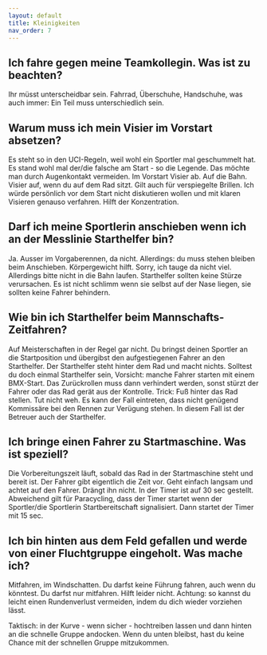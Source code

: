 ```yaml
---
layout: default
title: Kleinigkeiten
nav_order: 7
---
```

## Ich fahre gegen meine Teamkollegin. Was ist zu beachten?
Ihr müsst unterscheidbar sein. Fahrrad, Überschuhe, Handschuhe, was auch immer: Ein Teil muss unterschiedlich sein. 

## Warum muss ich mein Visier im Vorstart absetzen?
Es steht so in den UCI-Regeln, weil wohl ein Sportler mal geschummelt hat. Es stand wohl mal der/die falsche am Start - so die Legende. Das möchte man durch Augenkontakt vermeiden. Im Vorstart Visier ab. Auf die Bahn. Visier auf, wenn du auf dem Rad sitzt. Gilt auch für verspiegelte Brillen. Ich würde persönlich vor dem Start nicht diskutieren wollen und mit klaren Visieren genauso verfahren. Hilft der Konzentration.

## Darf ich meine Sportlerin anschieben wenn ich an der Messlinie Starthelfer bin?
Ja. Ausser im Vorgaberennen, da nicht. Allerdings: du muss stehen bleiben beim Anschieben. Körpergewicht hilft. Sorry, ich tauge da nicht viel. Allerdings bitte nicht in die Bahn laufen. Starthelfer sollten keine Stürze verursachen. Es ist nicht schlimm wenn sie selbst auf der Nase liegen, sie sollten keine Fahrer behindern.

## Wie bin ich Starthelfer beim Mannschafts-Zeitfahren? 
Auf Meisterschaften in der Regel gar nicht. Du bringst deinen Sportler an die Startposition und übergibst den aufgestiegenen Fahrer an den Starthelfer. Der Starthelfer steht hinter dem Rad und macht nichts. Solltest du doch einmal Starthelfer sein, Vorsicht: manche Fahrer starten mit einem BMX-Start. Das Zurückrollen muss dann verhindert werden, sonst stürzt der Fahrer oder das Rad gerät aus der Kontrolle. Trick: Fuß hinter das Rad stellen. Tut nicht weh. Es kann der Fall eintreten, dass nicht genügend Kommissäre bei den Rennen zur Verügung stehen. In diesem Fall ist der Betreuer auch der Starthelfer. 

## Ich bringe einen Fahrer zu Startmaschine. Was ist speziell? 
Die Vorbereitungszeit läuft, sobald das Rad in der Startmaschine steht und bereit ist. Der Fahrer gibt eigentlich die Zeit vor. Geht einfach langsam und achtet auf den Fahrer. Drängt ihn nicht. 
In der Timer ist auf 30 sec gestellt. 
Abweichend gilt für Paracycling, dass der Timer startet wenn der Sportler/die Sportlerin Startbereitschaft signalisiert. Dann startet der Timer mit 15 sec. 

## Ich bin hinten aus dem Feld gefallen und werde von einer Fluchtgruppe eingeholt. Was mache ich?
Mitfahren, im Windschatten. Du darfst keine Führung fahren, auch wenn du könntest. Du darfst nur mitfahren. Hilft leider nicht. Achtung: so kannst du leicht einen Rundenverlust vermeiden, indem du dich wieder vorziehen lässt.

Taktisch: in der Kurve - wenn sicher - hochtreiben lassen und dann hinten an die schnelle Gruppe andocken. Wenn du unten bleibst, hast du keine Chance mit der schnellen Gruppe mitzukommen. 
